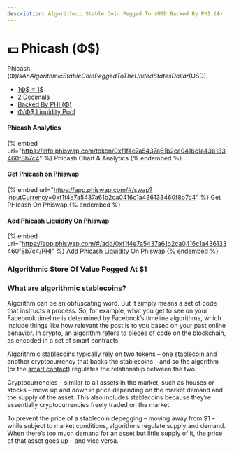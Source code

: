 ```yaml
---
description: Algorithmic Stable Coin Pegged To $USD Backed By PHI (Φ)
---
```


# 💵 Phicash (Φ$)

Phicash (Φ$) Is An Algorithmic Stable Coin Pegged To The United States Dollar ($USD).&#x20;

* [1Φ$ = 1$ ](pegging-and-backing.md)
* 2 Decimals&#x20;
* [Backed By PHI (Φ)](pegging-and-backing.md)
* [Φ/Φ$ Liquidity Pool](https://info.phiswap.com/pool/0x38fcb5901636e1aa31348e2a0f65517cc4612f66)

#### Phicash Analytics

{% embed url="https://info.phiswap.com/token/0xf1f4e7a5437a61b2ca0416c1a436133460f8b7c4" %}
Phicash Chart & Analytics
{% endembed %}

#### Get Phicash on Phiswap

{% embed url="https://app.phiswap.com/#/swap?inputCurrency=0xf1f4e7a5437a61b2ca0416c1a436133460f8b7c4" %}
Get PHIcash On Phiswap
{% endembed %}

#### Add Phicash Liquidity On Phiswap

{% embed url="https://app.phiswap.com/#/add/0xf1f4e7a5437a61b2ca0416c1a436133460f8b7c4/PHI" %}
Add Phicash Liquidity On Phiswap
{% endembed %}

### Algorithmic Store Of Value Pegged At $1&#x20;

### What are algorithmic stablecoins?

Algorithm can be an obfuscating word. But it simply means a set of code that instructs a process. So, for example, what you get to see on your Facebook timeline is determined by Facebook’s timeline algorithms, which include things like how relevant the post is to you based on your past online behavior. In crypto, an algorithm refers to pieces of code on the blockchain, as encoded in a set of smart contracts.

Algorithmic stablecoins typically rely on two tokens – one stablecoin and another cryptocurrency that backs the stablecoins – and so the algorithm (or the [smart contact](../../glossary.md#s)) regulates the relationship between the two.

Cryptocurrencies – similar to all assets in the market, such as houses or stocks – move up and down in price depending on the market demand and the supply of the asset. This also includes stablecoins because they’re essentially cryptocurrencies freely traded on the market.

To prevent the price of a stablecoin depegging – moving away from $1 – while subject to market conditions, algorithms regulate supply and demand. When there’s too much demand for an asset but little supply of it, the price of that asset goes up – and vice versa.

